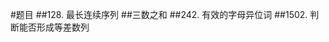 #题目
##128. 最长连续序列
[](https://leetcode-cn.com/problems/longest-consecutive-sequence/)
##三数之和
[](https://leetcode-cn.com/problems/3sum-closest/submissions/)
##242. 有效的字母异位词
##1502. 判断能否形成等差数列
